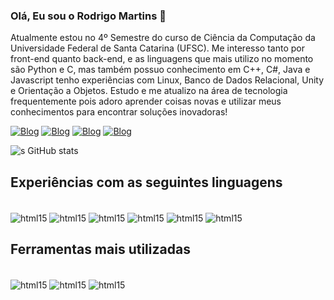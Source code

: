 ### Olá, Eu sou o Rodrigo Martins 👋
Atualmente estou no 4º Semestre do curso de Ciência da Computação da Universidade Federal de Santa Catarina (UFSC). Me interesso tanto por front-end quanto back-end, e as linguagens que mais utilizo no momento são Python e C, mas também possuo conhecimento em C++, C#, Java e Javascript tenho experiências com Linux, Banco de Dados Relacional, Unity e Orientação a Objetos. Estudo e me atualizo na área de tecnologia frequentemente pois adoro aprender coisas novas e utilizar meus conhecimentos para encontrar soluções inovadoras!

[![Blog](	https://img.shields.io/badge/Gmail-D14836?style=for-the-badge&logo=gmail&logoColor=white)](https://criarmeulink.com.br/u/1741809912)
[![Blog](https://img.shields.io/badge/Instagram-E4405F?style=for-the-badge&logo=instagram&logoColor=white)](https://www.instagram.com/rodrigomds99/)
[![Blog](https://img.shields.io/badge/LinkedIn-0077B5?style=for-the-badge&logo=linkedin&logoColor=white)](https://www.linkedin.com/in/rodrigomds99)
[![Blog](https://img.shields.io/badge/WhatsApp-25D366?style=for-the-badge&logo=whatsapp&logoColor=white)](https://wa.me/5548991618173)

![s GitHub stats](https://github-readme-stats.vercel.app/api?username=rodrigomds99&show_icons=true&theme=radical)

## Experiências com as seguintes linguagens

<div style="display: inline_block"><br/>
<img align ="center" alt="html15" src="https://img.shields.io/badge/Python-14354C?style=for-the-badge&logo=python&logoColor=white"/>
<img align ="center" alt="html15" src="https://img.shields.io/badge/C-00599C?style=for-the-badge&logo=c&logoColor=white"/>
<img align ="center" alt="html15" src="https://img.shields.io/badge/C%2B%2B-00599C?style=for-the-badge&logo=c%2B%2B&logoColor=white"/>
<img align ="center" alt="html15" src="https://img.shields.io/badge/C%23-239120?style=for-the-badge&logo=c-sharp&logoColor=white"/>
<img align ="center" alt="html15" src="https://img.shields.io/badge/Java-ED8B00?style=for-the-badge&logo=openjdk&logoColor=white"/>
<img align ="center" alt="html15" src="https://img.shields.io/badge/JavaScript-F7DF1E?style=for-the-badge&logo=javascript&logoColor=black"/>
</div>

## Ferramentas mais utilizadas

<div style="display: inline_block"><br/>
<img align ="center" alt="html15" src="https://img.shields.io/badge/Linux-FCC624?style=for-the-badge&logo=linux&logoColor=black"/>
<img align ="center" alt="html15" src="https://img.shields.io/badge/Unity-100000?style=for-the-badge&logo=unity&logoColor=white"/>
<img align ="center" alt="html15" src="https://img.shields.io/badge/SQLite-07405E?style=for-the-badge&logo=sqlite&logoColor=white"/>



</div>

